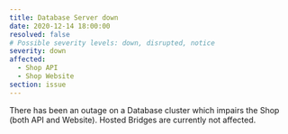 ```yaml
---
title: Database Server down
date: 2020-12-14 18:00:00
resolved: false
# Possible severity levels: down, disrupted, notice
severity: down
affected:
  - Shop API
  - Shop Website
section: issue
---
```


There has been an outage on a Database cluster which impairs the Shop (both API and Website). Hosted Bridges are currently not affected.


